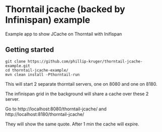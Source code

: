 # Thorntail jcache (backed by Infinispan) example
Example app to show JCache on Thorntail with Inifispan


## Getting started

    git clone https://github.com/phillip-kruger/thorntail-jcache-example.git
    cd thorntail-jcache-example/
    mvn clean install -Pthorntail-run
    

This will start 2 separate thorntail servers, one on 8080 and one on 8180.

The infinispan grid in the background will share a cache over these 2 server.

Go to http://localhost:8080/thorntail-jcache/ and http://localhost:8180/thorntail-jcache/

They will show the same quote. After 1 min the cache will expire.
